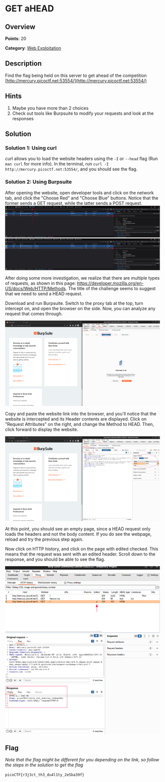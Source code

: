 # GET aHEAD

## Overview

**Points**: 20

**Category**: [Web Exploitation](../)

## Description

Find the flag being held on this server to get ahead of the competition [http://mercury.picoctf.net:53554/](http://mercury.picoctf.net:53554/)

## Hints

1. Maybe you have more than 2 choices
2. Check out tools like Burpsuite to modify your requests and look at the responses

## Solution

### Solution 1: Using curl

curl allows you to load the website headers using the `-I` or `--head` flag (Run `man curl` for more info). In the terminal, run `curl -I http://mercury.picoctf.net:53554/`, and you should see the flag.

### Solution 2: Using Burpsuite

After opening the website, open developer tools and click on the network tab, and click the "Choose Red" and "Choose Blue" buttons. Notice that the former sends a GET request, while the latter sends a POST request. 
![GET Request](GET.png)![POST Request](POST.png)

After doing some more investigation, we realize that there are multiple types of requests, as shown in this page: https://developer.mozilla.org/en-US/docs/Web/HTTP/Methods. The title of the challenge seems to suggest that we need to send a HEAD request.

Download and run Burpsuite. Switch to the proxy tab at the top, turn intercept on, and open the browser on the side. Now, you can analyze any request that comes through. 

![Intercept Request](BurpSuiteIntercept.png)

Copy and paste the website link into the browser, and you'll notice that the website is intercepted and its Header contents are displayed. Click on "Request Attributes" on the right, and change the Method to HEAD. Then, click forward to display the website.

![Change Request](ChangeRequest.png)

At this point, you should see an empty page, since a HEAD request only loads the headers and not the body content. If you do see the webpage, reload and try the previous step again. 

Now click on HTTP history, and click on the page with edited checked. This means that the request was sent with an edited header. Scroll down to the response, and you should be able to see the flag.

![Flag](Flag.png)

## Flag

*Note that the flag might be different for you depending on the link, so follow the steps in the solution to get the flag*

`picoCTF{r3j3ct_th3_du4l1ty_2e5ba39f}`
